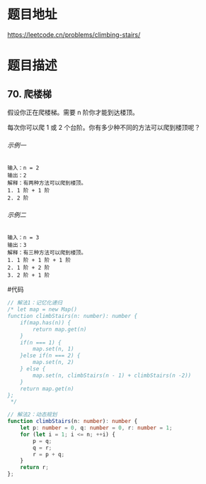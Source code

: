 # 题目地址
https://leetcode.cn/problems/climbing-stairs/

# 题目描述

## 70. 爬楼梯

假设你正在爬楼梯。需要 n 阶你才能到达楼顶。

每次你可以爬 1 或 2 个台阶。你有多少种不同的方法可以爬到楼顶呢？

###### 示例一

```text
输入：n = 2
输出：2
解释：有两种方法可以爬到楼顶。
1. 1 阶 + 1 阶
2. 2 阶
```

###### 示例二

```text
输入：n = 3
输出：3
解释：有三种方法可以爬到楼顶。
1. 1 阶 + 1 阶 + 1 阶
2. 1 阶 + 2 阶
3. 2 阶 + 1 阶
```


#代码
```ts
// 解法1：记忆化递归
/* let map = new Map()
function climbStairs(n: number): number {
    if(map.has(n)) {
        return map.get(n)
    }
    if(n === 1) {
        map.set(n, 1)
    }else if(n === 2) {
        map.set(n, 2)
    } else {
        map.set(n, climbStairs(n - 1) + climbStairs(n -2))
    }
    return map.get(n)
};
 */

// 解法2：动态规划
function climbStairs(n: number): number {
    let p: number = 0, q: number = 0, r: number = 1;
    for (let i = 1; i <= n; ++i) {
        p = q;
        q = r;
        r = p + q;
    }
    return r;
};
```
